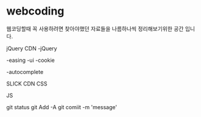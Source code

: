 # webcoding

웹코딩할때 꼭 사용하려면 찾아야했던 자료들을 나름하나씩 정리해보기위한 공간 입니다.

jQuery CDN
-jQuery
<script src="https://code.jquery.com/jquery-1.12.4.js" integrity="sha256-Qw82+bXyGq6MydymqBxNPYTaUXXq7c8v3CwiYwLLNXU=" crossorigin="anonymous"></script>
-easing
-ui
-cookie
<script src="https://cdnjs.cloudflare.com/ajax/libs/jquery-cookie/1.4.1/jquery.cookie.min.js"></script>

-autocomplete
<script src="https://cdnjs.cloudflare.com/ajax/libs/jquery-autocomplete/1.0.7/jquery.auto-complete.min.js"></script>


SLICK CDN
CSS
<link rel="stylesheet" type="text/css" href="//cdn.jsdelivr.net/npm/slick-carousel@1.8.1/slick/slick.css"/>
JS
<script type="text/javascript" src="//cdn.jsdelivr.net/npm/slick-carousel@1.8.1/slick/slick.min.js"></script>



git status
git Add -A
git comiit -m 'message'